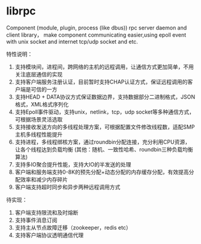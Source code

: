 # librpc
Component (module, plugin, process  (like dbus)) rpc server daemon and client library，
make component communicating easier,using epoll event with unix socket and internet tcp/udp socket and etc.

特性说明：
1. 支持模块间，进程间，跨网络的主机的远程调用，让通信方式更加简单，不用关注底层通信的实现
2. 支持客户端服务注册认证，目前暂时支持CHAP认证方式，保证远程调用的客户端是可信的一方
3. 支持HEAD + DATA协议方式保证数据边界，支持数据部分二进制格式，JSON格式，XML格式序列化
4. 支持Epoll事件驱动，支持unix，netlink，tcp，udp socket等多种通信方式，可根据场景灵活选取
5. 支持接收发送方向的多线程处理方案，可根据配置文件修改线程数，适配SMP主机多线程性能提升
6. 支持进程，多线程绑核方案，通过roundbin分配连接，充分利用CPU资源，让各个线程达到负载均衡 
   (其他：随机、一致性哈希、roundbin三种负载均衡算法)
7. 支持多IO聚合提升性能，支持大IO的半发送的处理
8. 客户端和服务端支持0-8K的预先分配+动态分配的内存缓存分配，有效提高分配效率和减少内存碎片
9. 客户端支持超时同步和异步两种远程调用方式

待实现：
1. 客户端支持限流和及时熔断
2. 支持事件消息订阅
3. 支持主从节点故障迁移（zookeeper，redis etc）
4. 支持客户端协议透明通信代理
